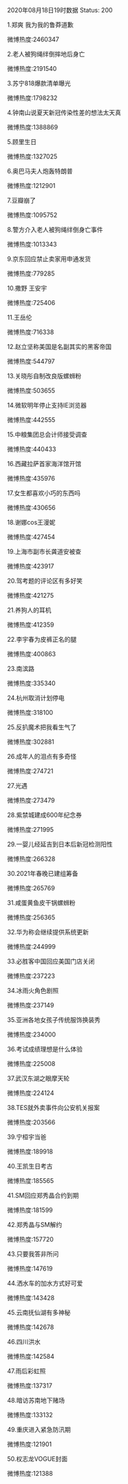 2020年08月18日19时数据
Status: 200

1.郑爽 我为我的鲁莽道歉

微博热度:2460347

2.老人被狗绳绊倒摔地后身亡

微博热度:2191540

3.苏宁818爆款清单曝光

微博热度:1798232

4.钟南山说夏天新冠传染性差的想法太天真

微博热度:1388869

5.顾里生日

微博热度:1327025

6.奥巴马夫人炮轰特朗普

微博热度:1212901

7.豆瓣崩了

微博热度:1095752

8.警方介入老人被狗绳绊倒身亡事件

微博热度:1013343

9.京东回应禁止卖家用申通发货

微博热度:779285

10.撒野 王安宇

微博热度:725406

11.王岳伦

微博热度:716338

12.赵立坚称美国是名副其实的黑客帝国

微博热度:544797

13.关晓彤自制改良版螺蛳粉

微博热度:503655

14.微软明年停止支持IE浏览器

微博热度:442555

15.中粮集团总会计师接受调查

微博热度:440433

16.西藏拉萨首家海洋馆开馆

微博热度:435976

17.女生都喜欢小巧的东西吗

微博热度:430656

18.谢娜cos王漫妮

微博热度:427454

19.上海市副市长龚道安被查

微博热度:423917

20.驾考题的评论区有多好笑

微博热度:421275

21.养狗人的耳机

微博热度:412359

22.李宇春为皮裤正名的腿

微博热度:400863

23.南滨路

微博热度:335340

24.杭州取消计划停电

微博热度:318100

25.反扒魔术把我看生气了

微博热度:302881

26.成年人的泪点有多奇怪

微博热度:274721

27.光遇

微博热度:273479

28.紫禁城建成600年纪念券

微博热度:271995

29.一婴儿经延吉到日本后新冠检测阳性

微博热度:266328

30.2021年春晚已建组筹备

微博热度:265769

31.咸蛋黄鱼皮干锅螺蛳粉

微博热度:256365

32.华为称会继续提供系统更新

微博热度:244999

33.必胜客中国回应美国门店关闭

微博热度:237223

34.冰雨火角色剧照

微博热度:237149

35.亚洲各地女孩子传统服饰换装秀

微博热度:234000

36.考试成绩理想是什么体验

微博热度:225008

37.武汉东湖之眼摩天轮

微博热度:224124

38.TES就外卖事件向公安机关报案

微博热度:203566

39.宁桓宇当爸

微博热度:189918

40.王凯生日考古

微博热度:185565

41.SM回应郑秀晶合约到期

微博热度:181599

42.郑秀晶与SM解约

微博热度:157720

43.只要我答非所问

微博热度:147619

44.洒水车的加水方式好可爱

微博热度:143428

45.云南抚仙湖有多神秘

微博热度:142678

46.四川洪水

微博热度:142584

47.雨后彩虹照

微博热度:137317

48.暗访苏南地下赌场

微博热度:133132

49.重庆进入紧急防汛期

微博热度:121901

50.权志龙VOGUE封面

微博热度:121388

